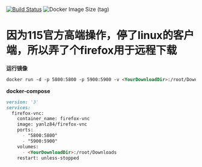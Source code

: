 [![Build Status](https://img.shields.io/badge/build-passing-brightgreen)](https://github.com/yanlz84/firefox-vnc)
![Docker Image Size (tag)](https://img.shields.io/docker/image-size/yanlz84/firefox-vnc/latest)

# **因为115官方高端操作，停了linux的客户端，所以弄了个firefox用于远程下载**
**运行镜像**
```markdown
docker run -d -p 5800:5800 -p 5900:5900 -v <YourDownloadDir>:/root/Downloads  yanlz84/firefox-vnc 
``` 

**docker-compose**
```markdown
version: '3'
services:
  firefox-vnc:
    container_name: firefox-vnc
    image: yanlz84/firefox-vnc
    ports:
      - "5800:5800"
      - "5900:5900"
    volumes:
      - <YourDownloadDir>:/root/Downloads
    restart: unless-stopped
```

